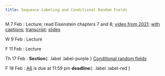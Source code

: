```yaml
---
title: Sequence Labeling and Conditional Random Fields
---
```


M 7 Feb
: Lecture; read Eisenstein chapters 7 and 8; [video from 2021](https://drive.google.com/file/d/1NeLhUxWBBbUSeC5oyz0krxppzlG_OB5V/view?usp=sharing); [with captions](https://drive.google.com/file/d/1uyoeC80ynsVmXjEl2hFZZDWQWHXI8kjF/view?usp=sharing); [transcript](https://drive.google.com/file/d/1G3Ox7tIrjQN9LEV4VX2UL3-lp1VSMANI/view?usp=sharing); [slides](https://drive.google.com/file/d/1eH4OzFMStk1svUZM-8Iiyssb0kOsDrBb/view?usp=sharing) 

W 9 Feb
: Lecture

F 11 Feb
: Lecture

Th 17 Feb
: **Section**{: .label .label-purple } [Conditional random fields](#)

F 18 Feb
: [A6](assets/docs/A6.pdf) is due at 11:59 pm **deadline**{: .label .label-red }

